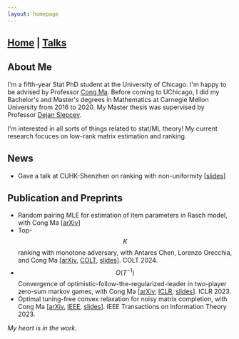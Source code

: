 ```yaml
---
layout: homepage
---
```

## [Home](/index.md) | [Talks](/pages/talks.md) 

## About Me

I'm a fifth-year Stat PhD student at the University of Chicago. I'm happy to be advised by Professor [Cong Ma](https://congma1028.github.io/). 
Before coming to UChicago, I did my Bachelor's and Master's degrees in Mathematics at Carnegie Mellon University from 2016 to 2020. My Master thesis was supervised by Professor [Dejan Slepcev](https://www.math.cmu.edu/~slepcev/).

I'm interested in all sorts of things related to stat/ML theory! My current research focuces on low-rank matrix estimation and ranking.

## News

* Gave a talk at CUHK-Shenzhen on ranking with non-uniformity [[slides](/assets/slides/ranking.pdf)]

## Publication and Preprints
* Random pairing MLE for estimation of item parameters in Rasch model, with Cong Ma [[arXiv](https://arxiv.org/abs/2406.13989)]
* Top-$$K$$ ranking with monotone adversary, with Antares Chen, Lorenzo Orecchia, and Cong Ma [[arXiv](https://arxiv.org/abs/2402.07445), [COLT](https://proceedings.mlr.press/v247/yang24b), [slides](/assets/slides/topK_semirandom.pdf)]. COLT 2024.
* $$O(T^{−1})$$ Convergence of optimistic-follow-the-regularized-leader in two-player zero-sum markov games, with Cong Ma [[arXiv](https://arxiv.org/abs/2209.12430), [ICLR](https://openreview.net/pdf?id=VWqiPBB_EM), [slides](/assets/slides/OFTRL.pdf)]. ICLR 2023. 
* Optimal tuning-free convex relaxation for noisy matrix completion, with Cong Ma [[arXiv](https://arxiv.org/abs/2207.05802), [IEEE](https://ieeexplore.ieee.org/abstract/document/10147023), [slides](/assets/slides/sqrtMC.pdf)]. IEEE Transactions on Information Theory 2023.

<!-- ## Misc
* Talk on matrix completion at 2024 IDEAL Get Ready for Research Workshop [[slides](/assets/slides/MatrixCompletion.pdf)] -->

*My heart is in the work.*

<!-- 

{% include_relative _includes/publications.md %}

{% include_relative _includes/services.md %} -->
